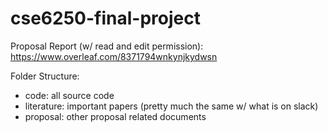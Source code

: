 # cse6250-final-project

Proposal Report (w/ read and edit permission): https://www.overleaf.com/8371794wnkynjkydwsn

Folder Structure:
- code: all source code
- literature: important papers (pretty much the same w/ what is on slack)
- proposal: other proposal related documents

